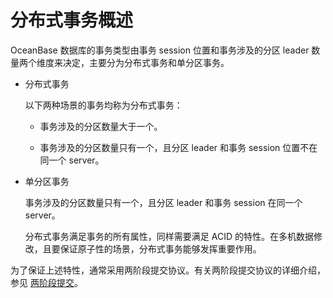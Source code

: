 分布式事务概述 
============================

OceanBase 数据库的事务类型由事务 session 位置和事务涉及的分区 leader 数量两个维度来决定，主要分为分布式事务和单分区事务。

* 分布式事务

  以下两种场景的事务均称为分布式事务：
  * 事务涉及的分区数量大于一个。

    
  
  * 事务涉及的分区数量只有一个，且分区 leader 和事务 session 位置不在同一个 server。

    
  

  

* 单分区事务

  事务涉及的分区数量只有一个，且分区 leader 和事务 session 在同一个 server。

  分布式事务满足事务的所有属性，同样需要满足 ACID 的特性。在多机数据修改，且要保证原子性的场景，分布式事务能够发挥重要作用。
  




为了保证上述特性，通常采用两阶段提交协议。有关两阶段提交协议的详细介绍，参见 [两阶段提交](/zh-CN/2.concepts-of-oceanbase-database-system/7.transaction-management-1/1.transaction-2/8.distributed-transactions-1/2.two-phase-commit-protocol.md)。

